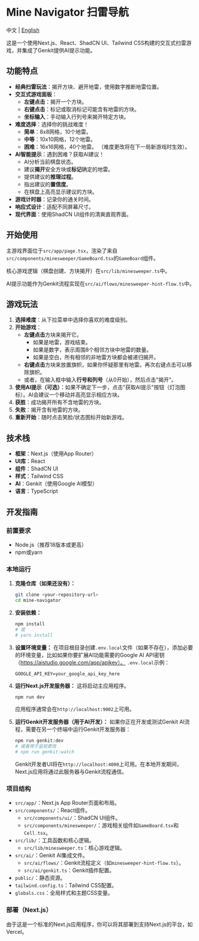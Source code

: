 # Mine Navigator 扫雷导航

中文 | [English](./README.md)

这是一个使用Next.js、React、ShadCN UI、Tailwind CSS构建的交互式扫雷游戏，并集成了Genkit提供AI提示功能。

## 功能特点

* **经典扫雷玩法**：揭开方块、避开地雷，使用数字推断地雷位置。
* **交互式游戏面板**：
    * **左键点击**：揭开一个方块。
    * **右键点击**：标记或取消标记可能含有地雷的方块。
    * **坐标输入**：手动输入行列号来揭开特定方块。
* **难度选择**：选择你的挑战难度！
    * **简单**：8x8网格，10个地雷。
    * **中等**：10x10网格，12个地雷。
    * **困难**：16x16网格，40个地雷。
    （难度更改将在下一局新游戏时生效）。
* **AI智能提示**：遇到困难？获取AI建议！
    * AI分析当前棋盘状态。
    * 建议**揭开**安全方块或**标记**确定的地雷。
    * 提供建议的**推理过程**。
    * 指出建议的**置信度**。
    * 在棋盘上高亮显示建议的方块。
* **游戏计时器**：记录你的通关时间。
* **响应式设计**：适配不同屏幕尺寸。
* **现代界面**：使用ShadCN UI组件的清爽直观界面。

## 开始使用

主游戏界面位于`src/app/page.tsx`，渲染了来自`src/components/minesweeper/GameBoard.tsx`的`GameBoard`组件。

核心游戏逻辑（棋盘创建、方块揭开）在`src/lib/minesweeper.ts`中。

AI提示功能作为Genkit流程实现在`src/ai/flows/minesweeper-hint-flow.ts`中。

## 游戏玩法

1. **选择难度**：从下拉菜单中选择你喜欢的难度级别。
2. **开始游戏**：
    * **左键点击**方块来揭开它。
        * 如果是地雷，游戏结束。
        * 如果是数字，表示周围8个相邻方块中地雷的数量。
        * 如果是空白，所有相邻的非地雷方块都会被递归揭开。
    * **右键点击**方块来放置旗帜，如果你怀疑那里有地雷。再次右键点击可以移除旗帜。
    * 或者，在输入框中输入**行号和列号**（从0开始），然后点击"揭开"。
3. **使用AI提示（可选）**：如果不确定下一步，点击"获取AI提示"按钮（灯泡图标）。AI会建议一个移动并高亮显示相应方块。
4. **获胜**：成功揭开所有不含地雷的方块。
5. **失败**：揭开含有地雷的方块。
6. **重新开始**：随时点击笑脸/状态图标开始新游戏。

## 技术栈

* **框架**：Next.js（使用App Router）
* **UI库**：React
* **组件**：ShadCN UI
* **样式**：Tailwind CSS
* **AI**：Genkit（使用Google AI模型）
* **语言**：TypeScript

## 开发指南

### 前置要求

* Node.js（推荐18版本或更高）
* npm或yarn

### 本地运行

1. **克隆仓库（如果还没有）：**
    ```bash
    git clone <your-repository-url>
    cd mine-navigator
    ```

2. **安装依赖：**
    ```bash
    npm install
    # 或
    # yarn install
    ```

3. **设置环境变量：**
    在项目根目录创建`.env.local`文件（如果不存在），添加必要的环境变量，比如如果你要扩展AI功能需要的Google AI API密钥（https://aistudio.google.com/app/apikey）。
    `.env.local`示例：
    ```
    GOOGLE_API_KEY=your_google_api_key_here
    ```

4. **运行Next.js开发服务器：**
    这将启动主应用程序。
    ```bash
    npm run dev
    ```
    应用程序通常会在`http://localhost:9002`上可用。

5. **运行Genkit开发服务器（用于AI开发）：**
    如果你正在开发或测试Genkit AI流程，需要在另一个终端中运行Genkit开发服务器：
    ```bash
    npm run genkit:dev
    # 或者用于监视更改
    # npm run genkit:watch
    ```
    Genkit开发者UI将在`http://localhost:4000`上可用。在本地开发期间，Next.js应用将通过此服务器与Genkit流程通信。

### 项目结构

* `src/app/`：Next.js App Router页面和布局。
* `src/components/`：React组件。
    * `src/components/ui/`：ShadCN UI组件。
    * `src/components/minesweeper/`：游戏相关组件如`GameBoard.tsx`和`Cell.tsx`。
* `src/lib/`：工具函数和核心逻辑。
    * `src/lib/minesweeper.ts`：核心游戏逻辑。
* `src/ai/`：Genkit AI集成文件。
    * `src/ai/flows/`：Genkit流程定义（如`minesweeper-hint-flow.ts`）。
    * `src/ai/genkit.ts`：Genkit插件配置。
* `public/`：静态资源。
* `tailwind.config.ts`：Tailwind CSS配置。
* `globals.css`：全局样式和主题CSS变量。

### 部署（Next.js）

由于这是一个标准的Next.js应用程序，你可以将其部署到支持Next.js的平台，如Vercel。